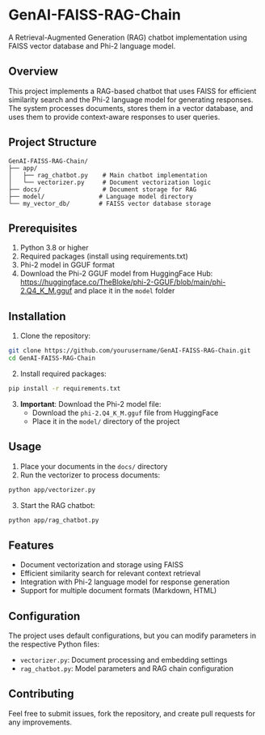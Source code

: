 # GenAI-FAISS-RAG-Chain

A Retrieval-Augmented Generation (RAG) chatbot implementation using FAISS vector database and Phi-2 language model.

## Overview

This project implements a RAG-based chatbot that uses FAISS for efficient similarity search and the Phi-2 language model for generating responses. The system processes documents, stores them in a vector database, and uses them to provide context-aware responses to user queries.

## Project Structure

```
GenAI-FAISS-RAG-Chain/
├── app/
│   ├── rag_chatbot.py    # Main chatbot implementation
│   └── vectorizer.py     # Document vectorization logic
├── docs/                 # Document storage for RAG
├── model/               # Language model directory
└── my_vector_db/        # FAISS vector database storage
```

## Prerequisites

1. Python 3.8 or higher
2. Required packages (install using requirements.txt)
3. Phi-2 model in GGUF format
4. Download the Phi-2 GGUF model from HuggingFace Hub: https://huggingface.co/TheBloke/phi-2-GGUF/blob/main/phi-2.Q4_K_M.gguf and place it in the `model` folder

## Installation

1. Clone the repository:
```bash
git clone https://github.com/yourusername/GenAI-FAISS-RAG-Chain.git
cd GenAI-FAISS-RAG-Chain
```

2. Install required packages:
```bash
pip install -r requirements.txt
```

3. **Important**: Download the Phi-2 model file:
   - Download the `phi-2.Q4_K_M.gguf` file from HuggingFace
   - Place it in the `model/` directory of the project

## Usage

1. Place your documents in the `docs/` directory
2. Run the vectorizer to process documents:
```bash
python app/vectorizer.py
```
3. Start the RAG chatbot:
```bash
python app/rag_chatbot.py
```

## Features

- Document vectorization and storage using FAISS
- Efficient similarity search for relevant context retrieval
- Integration with Phi-2 language model for response generation
- Support for multiple document formats (Markdown, HTML)

## Configuration

The project uses default configurations, but you can modify parameters in the respective Python files:
- `vectorizer.py`: Document processing and embedding settings
- `rag_chatbot.py`: Model parameters and RAG chain configuration

## Contributing

Feel free to submit issues, fork the repository, and create pull requests for any improvements.